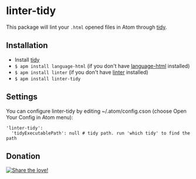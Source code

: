 # linter-tidy

This package will lint your `.html` opened files in Atom through [tidy](http://tidy.sourceforge.net/).

## Installation

* Install [tidy](http://tidy.sourceforge.net/)
* `$ apm install language-html` (if you don't have [language-html](https://github.com/atom/language-html) installed)
* `$ apm install linter` (if you don't have [linter](https://github.com/AtomLinter/Linter) installed)
* `$ apm install linter-tidy`

## Settings
You can configure linter-tidy by editing ~/.atom/config.cson (choose Open Your Config in Atom menu):
```
'linter-tidy':
  'tidyExecutablePath': null # tidy path. run 'which tidy' to find the path
```

## Donation
[![Share the love!](https://chewbacco-stuff.s3.amazonaws.com/donate.png)](https://www.paypal.com/cgi-bin/webscr?cmd=_s-xclick&hosted_button_id=KXUYS4ARNHCN8)
